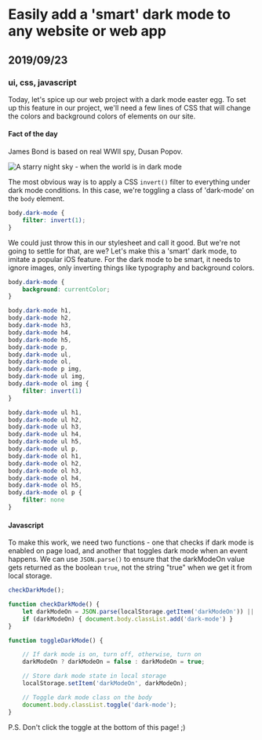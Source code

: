 # Easily add a 'smart' dark mode to any website or web app
## 2019/09/23
### ui, css, javascript

Today, let's spice up our web project with a dark mode easter egg. To set up this feature in our project, we'll need a few lines of CSS that will change the colors and background colors of elements on our site.

#### Fact of the day
James Bond is based on real WWII spy, Dusan Popov.

![A starry night sky - when the world is in dark mode](/_images/blog/starry-sky.jpg)

The most obvious way is to apply a CSS `invert()` filter to everything under dark mode conditions.  In this case, we're toggling a class of 'dark-mode' on the `body` element.

```css
body.dark-mode {
    filter: invert(1);
}
```

We could just throw this in our stylesheet and call it good. But we're not going to settle for that, are we? Let's make this a 'smart' dark mode, to imitate a popular iOS feature. For the dark mode to be smart, it needs to ignore images, only inverting things like typography and background colors.

```css
body.dark-mode {
    background: currentColor;
}

body.dark-mode h1,
body.dark-mode h2,
body.dark-mode h3,
body.dark-mode h4,
body.dark-mode h5,
body.dark-mode p,
body.dark-mode ul,
body.dark-mode ol,
body.dark-mode p img,
body.dark-mode ul img,
body.dark-mode ol img {
    filter: invert(1)
}

body.dark-mode ul h1,
body.dark-mode ul h2,
body.dark-mode ul h3,
body.dark-mode ul h4,
body.dark-mode ul h5,
body.dark-mode ul p,
body.dark-mode ol h1,
body.dark-mode ol h2,
body.dark-mode ol h3,
body.dark-mode ol h4,
body.dark-mode ol h5,
body.dark-mode ol p {
    filter: none
}
```

#### Javascript
To make this work, we need two functions - one that checks if dark mode is enabled on page load, and another that toggles dark mode when an event happens. We can use `JSON.parse()` to ensure that the darkModeOn value gets returned as the boolean `true`, not the string "true" when we get it from local storage.

```javascript
checkDarkMode();

function checkDarkMode() {
    let darkModeOn = JSON.parse(localStorage.getItem('darkModeOn')) || false;
    if (darkModeOn) { document.body.classList.add('dark-mode') }
}

function toggleDarkMode() {

    // If dark mode is on, turn off, otherwise, turn on
    darkModeOn ? darkModeOn = false : darkModeOn = true;

    // Store dark mode state in local storage
    localStorage.setItem('darkModeOn', darkModeOn);

    // Toggle dark mode class on the body
    document.body.classList.toggle('dark-mode');
}
```

P.S. Don't click the toggle at the bottom of this page! ;)
